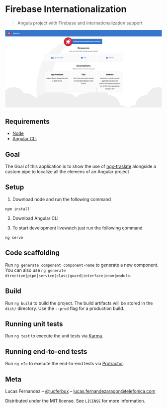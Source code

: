 # Firebase Internationalization

> Angula project with Firebase and internationalization support

![Header](meta/Header.png)


## Requirements

* [Node](https://nodejs.org/en/)
* [Angular CLI](https://github.com/angular/angular-cli)


## Goal

The Goal of this application is to show the use of [ngx-traslate](https://github.com/ngx-translate/core) alongside a custom pipe to localize all the elemens of an Angular project

## Setup

1. Download node and run the following command

```
npm install
```

2. Download Angular CLI

3. To start development livewatch just run  the following command

```
ng serve
```

## Code scaffolding

Run `ng generate component component-name` to generate a new component. You can also use `ng generate directive|pipe|service|class|guard|interface|enum|module`.

## Build

Run `ng build` to build the project. The build artifacts will be stored in the `dist/` directory. Use the `--prod` flag for a production build.

## Running unit tests

Run `ng test` to execute the unit tests via [Karma](https://karma-runner.github.io).

## Running end-to-end tests

Run `ng e2e` to execute the end-to-end tests via [Protractor](http://www.protractortest.org/).

## Meta

Lucas Fernandez – [@lucferbux](https://twitter.com/lucferbux) – lucas.fernandezaragon@telefonica.com

Distributed under the MIT license. See ``LICENSE`` for more information.
